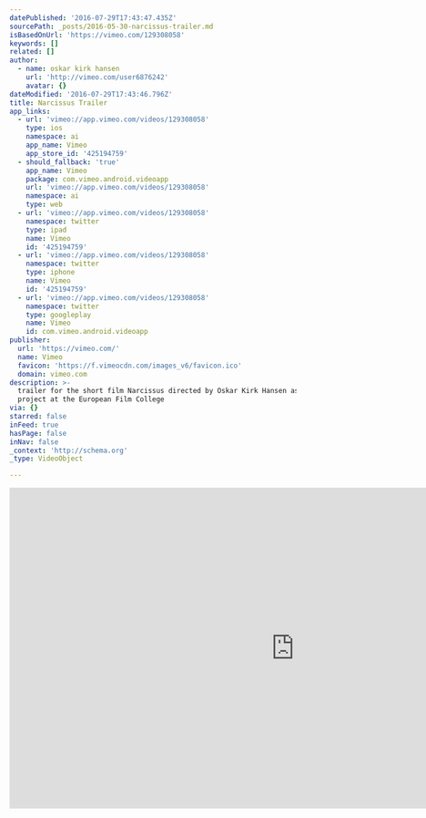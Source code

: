 ```yaml
---
datePublished: '2016-07-29T17:43:47.435Z'
sourcePath: _posts/2016-05-30-narcissus-trailer.md
isBasedOnUrl: 'https://vimeo.com/129308058'
keywords: []
related: []
author:
  - name: oskar kirk hansen
    url: 'http://vimeo.com/user6876242'
    avatar: {}
dateModified: '2016-07-29T17:43:46.796Z'
title: Narcissus Trailer
app_links:
  - url: 'vimeo://app.vimeo.com/videos/129308058'
    type: ios
    namespace: ai
    app_name: Vimeo
    app_store_id: '425194759'
  - should_fallback: 'true'
    app_name: Vimeo
    package: com.vimeo.android.videoapp
    url: 'vimeo://app.vimeo.com/videos/129308058'
    namespace: ai
    type: web
  - url: 'vimeo://app.vimeo.com/videos/129308058'
    namespace: twitter
    type: ipad
    name: Vimeo
    id: '425194759'
  - url: 'vimeo://app.vimeo.com/videos/129308058'
    namespace: twitter
    type: iphone
    name: Vimeo
    id: '425194759'
  - url: 'vimeo://app.vimeo.com/videos/129308058'
    namespace: twitter
    type: googleplay
    name: Vimeo
    id: com.vimeo.android.videoapp
publisher:
  url: 'https://vimeo.com/'
  name: Vimeo
  favicon: 'https://f.vimeocdn.com/images_v6/favicon.ico'
  domain: vimeo.com
description: >-
  trailer for the short film Narcissus directed by Oskar Kirk Hansen as a final
  project at the European Film College
via: {}
starred: false
inFeed: true
hasPage: false
inNav: false
_context: 'http://schema.org'
_type: VideoObject

---
```

<iframe src="https://cdn.embedly.com/widgets/media.html?src=https%3A%2F%2Fplayer.vimeo.com%2Fvideo%2F129308058&amp;url=https%3A%2F%2Fvimeo.com%2F129308058&amp;image=http%3A%2F%2Fi.vimeocdn.com%2Fvideo%2F520749282_1280.jpg&amp;key=b7d04c9b404c499eba89ee7072e1c4f7&amp;type=text%2Fhtml&amp;schema=vimeo" width="1000" height="563" scrolling="no" frameborder="0" allowfullscreen="" style=""></iframe>